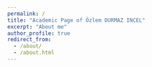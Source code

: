 ```yaml
---
permalink: /
title: "Academic Page of Özlem DURMAZ INCEL"
excerpt: "About me"
author_profile: true
redirect_from: 
  - /about/
  - /about.html
---
```



